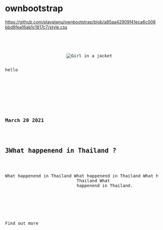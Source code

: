 # ownbootstrap
https://github.com/playatanu/ownbootstrap/blob/a85aa42909f41eca6c008bbd8fea16ab1c1817c7/style.css

<pre> <div class="card">
                    <div class="card-image-text">
                        <img class="card-image"
                            src="..."
                            alt="Girl in a jacket">
                        <p class="card-catagory">hello</p>
                    </div>

                    <div class="card-info">
                        <h3 class="card-date">March 20 2021</h3>
                        <h2 class="card-title">3What happenend in Thailand ? </h2>
                        <p class="card-dec">What happenend in Thailand What happenend in Thailand What happenend in
                            Thailand What
                            happenend in Thailand. </p>
                        <div class="card-button">
                            <i class="fa fa-chevron-circle-right" aria-hidden="true"></i>
                            <p>Find out more</p>
                        </div>
                    </div>
                </div> </pre>
